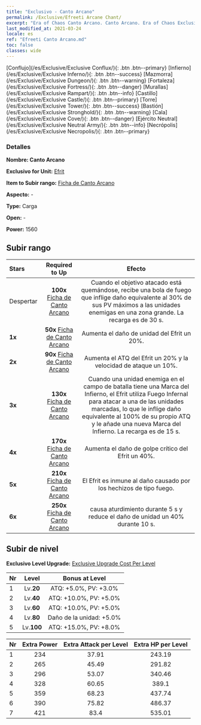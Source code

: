 ```yaml
---
title: "Exclusivo - Canto Arcano"
permalink: /Exclusive/Efreeti Arcane Chant/
excerpt: "Era of Chaos Canto Arcano. Canto Arcano. Era of Chaos Exclusivo Canto Arcano. Efrit Exclusivo."
last_modified_at: 2021-03-24
locale: es
ref: "Efreeti Canto Arcano.md"
toc: false
classes: wide
---
```

 [Conflujo](/es/Exclusive/Exclusive Conflux/){: .btn .btn--primary} [Infierno](/es/Exclusive/Exclusive Inferno/){: .btn .btn--success} [Mazmorra](/es/Exclusive/Exclusive Dungeon/){: .btn .btn--warning} [Fortaleza](/es/Exclusive/Exclusive Fortress/){: .btn .btn--danger} [Murallas](/es/Exclusive/Exclusive Rampart/){: .btn .btn--info} [Castillo](/es/Exclusive/Exclusive Castle/){: .btn .btn--primary} [Torre](/es/Exclusive/Exclusive Tower/){: .btn .btn--success} [Bastión](/es/Exclusive/Exclusive Stronghold/){: .btn .btn--warning} [Cala](/es/Exclusive/Exclusive Cove/){: .btn .btn--danger} [Ejército Neutral](/es/Exclusive/Exclusive Neutral Army/){: .btn .btn--info} [Necrópolis](/es/Exclusive/Exclusive Necropolis/){: .btn .btn--primary} 

### Detalles
 **Nombre: Canto Arcano** 

 **Exclusivo for Unit:** [Efrit](/es/units/Efreeti/) 

 **Item to Subir rango:** [Ficha de Canto Arcano](/es/Items/con_915/)

 **Aspecto:** -

 **Type:** Carga

 **Open:** -

 **Power:** 1560

## Subir rango

  |     Stars    |  Required to Up | Efecto |
  |:-------------|:---------------:|:---------------:|
  |  Despertar  | **100x** [Ficha de Canto Arcano](/es/Items/con_915/) | <Llamas del Olvido> Cuando el objetivo atacado está quemándose, recibe una bola de fuego que inflige daño equivalente al 30% de sus PV máximos a las unidades enemigas en una zona grande. La recarga es de 30 s. |
  | **1x** <i class="fas fa-star"/> | **50x** [Ficha de Canto Arcano](/es/Items/con_915/) | Aumenta el daño de unidad del Efrit un 20%. |
  | **2x** <i class="fas fa-star"/> | **90x** [Ficha de Canto Arcano](/es/Items/con_915/) | Aumenta el ATQ del Efrit un 20% y la velocidad de ataque un 10%. |
  | **3x** <i class="fas fa-star"/> | **130x** [Ficha de Canto Arcano](/es/Items/con_915/) | <Vasallaje> Cuando una unidad enemiga en el campo de batalla tiene una Marca del Infierno, el Efrit utiliza Fuego Infernal para atacar a una de las unidades marcadas, lo que le inflige daño equivalente al 100% de su propio ATQ y le añade una nueva Marca del Infierno. La recarga es de 15 s. |
  | **4x** <i class="fas fa-star"/> | **170x** [Ficha de Canto Arcano](/es/Items/con_915/) | Aumenta el daño de golpe crítico del Efrit un 40%. |
  | **5x** <i class="fas fa-star"/> | **210x** [Ficha de Canto Arcano](/es/Items/con_915/) | El Efrit es inmune al daño causado por los hechizos de tipo fuego. |
  | **6x** <i class="fas fa-star"/> | **250x** [Ficha de Canto Arcano](/es/Items/con_915/) | <Llamas del Olvido> causa aturdimiento durante 5 s y reduce el daño de unidad un 40% durante 10 s. |


## Subir de nivel
 **Exclusivo Level Upgrade:** [Exclusive Upgrade Cost Per Level](/Exclusive/ExclusiveUpgradeCostPerLevel/)

  |  Nr  |   Level  | Bonus at Level |
  |:-----|:--------:|:--------------:|
  | 1 | Lv.**20** | ATQ: +5.0%, PV: +3.0% |
  | 2 | Lv.**40** | ATQ: +10.0%, PV: +5.0% |
  | 3 | Lv.**60** | ATQ: +10.0%, PV: +5.0% |
  | 4 | Lv.**80** | Daño de la unidad: +5.0% |
  | 5 | Lv.**100** | ATQ: +15.0%, PV: +8.0% |


  |  Nr  |  Extra Power | Extra Attack per Level | Extra HP per Level |
  |:-----|:--------:|:--------:|:--------:|
  | 1 | 234 | 37.91 | 243.19 |
  | 2 | 265 | 45.49 | 291.82 |
  | 3 | 296 | 53.07 | 340.46 |
  | 4 | 328 | 60.65 | 389.1 |
  | 5 | 359 | 68.23 | 437.74 |
  | 6 | 390 | 75.82 | 486.37 |
  | 7 | 421 | 83.4 | 535.01 |


